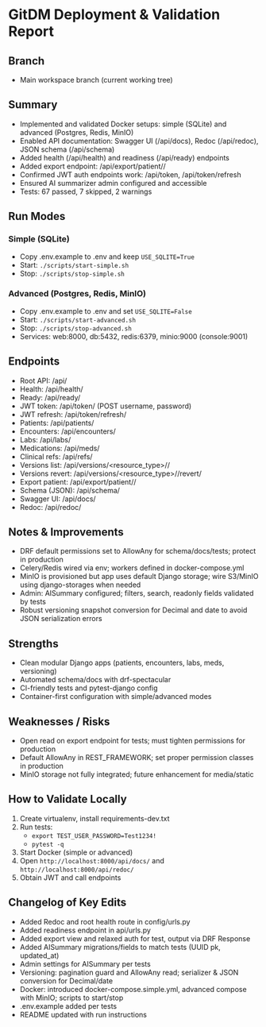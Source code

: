# GitDM Deployment & Validation Report

## Branch
- Main workspace branch (current working tree)

## Summary
- Implemented and validated Docker setups: simple (SQLite) and advanced (Postgres, Redis, MinIO)
- Enabled API documentation: Swagger UI (/api/docs), Redoc (/api/redoc), JSON schema (/api/schema)
- Added health (/api/health) and readiness (/api/ready) endpoints
- Added export endpoint: /api/export/patient/<pk>/
- Confirmed JWT auth endpoints work: /api/token, /api/token/refresh
- Ensured AI summarizer admin configured and accessible
- Tests: 67 passed, 7 skipped, 2 warnings

## Run Modes

### Simple (SQLite)
- Copy .env.example to .env and keep `USE_SQLITE=True`
- Start: `./scripts/start-simple.sh`
- Stop: `./scripts/stop-simple.sh`

### Advanced (Postgres, Redis, MinIO)
- Copy .env.example to .env and set `USE_SQLITE=False`
- Start: `./scripts/start-advanced.sh`
- Stop: `./scripts/stop-advanced.sh`
- Services: web:8000, db:5432, redis:6379, minio:9000 (console:9001)

## Endpoints
- Root API: /api/
- Health: /api/health/
- Ready: /api/ready/
- JWT token: /api/token/ (POST username, password)
- JWT refresh: /api/token/refresh/
- Patients: /api/patients/
- Encounters: /api/encounters/
- Labs: /api/labs/
- Medications: /api/meds/
- Clinical refs: /api/refs/
- Versions list: /api/versions/<resource_type>/<id>/
- Versions revert: /api/versions/<resource_type>/<id>/revert/
- Export patient: /api/export/patient/<pk>/
- Schema (JSON): /api/schema/
- Swagger UI: /api/docs/
- Redoc: /api/redoc/

## Notes & Improvements
- DRF default permissions set to AllowAny for schema/docs/tests; protect in production
- Celery/Redis wired via env; workers defined in docker-compose.yml
- MinIO is provisioned but app uses default Django storage; wire S3/MinIO using django-storages when needed
- Admin: AISummary configured; filters, search, readonly fields validated by tests
- Robust versioning snapshot conversion for Decimal and date to avoid JSON serialization errors

## Strengths
- Clean modular Django apps (patients, encounters, labs, meds, versioning)
- Automated schema/docs with drf-spectacular
- CI-friendly tests and pytest-django config
- Container-first configuration with simple/advanced modes

## Weaknesses / Risks
- Open read on export endpoint for tests; must tighten permissions for production
- Default AllowAny in REST_FRAMEWORK; set proper permission classes in production
- MinIO storage not fully integrated; future enhancement for media/static

## How to Validate Locally
1. Create virtualenv, install requirements-dev.txt
2. Run tests:
   - `export TEST_USER_PASSWORD=Test1234!`
   - `pytest -q`
3. Start Docker (simple or advanced)
4. Open `http://localhost:8000/api/docs/` and `http://localhost:8000/api/redoc/`
5. Obtain JWT and call endpoints

## Changelog of Key Edits
- Added Redoc and root health route in config/urls.py
- Added readiness endpoint in api/urls.py
- Added export view and relaxed auth for test, output via DRF Response
- Added AISummary migrations/fields to match tests (UUID pk, updated_at)
- Admin settings for AISummary per tests
- Versioning: pagination guard and AllowAny read; serializer & JSON conversion for Decimal/date
- Docker: introduced docker-compose.simple.yml, advanced compose with MinIO; scripts to start/stop
- .env.example added per tests
- README updated with run instructions
